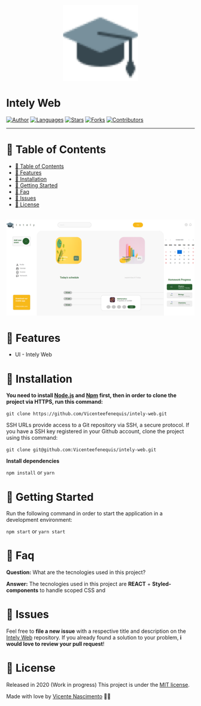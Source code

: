 <p align="center">
   <img src="docs/logo.png" width="200"/>
</p>

# Intely Web

[![Author](https://img.shields.io/badge/author-VicenteNascimento-ff9000?style=flat-square)](https://github.com/VicenteEfenequis)
[![Languages](https://img.shields.io/github/languages/count/VicenteEfenequis/intely-web?color=%23ff9000&style=flat-square)](#)
[![Stars](https://img.shields.io/github/stars/VicenteEfenequis/intely-web?color=ff9000&style=flat-square)](https://github.com/VicenteEfenequis/intely-web/stargazers)
[![Forks](https://img.shields.io/github/forks/VicenteEfenequis/intely-web?color=%23ff9000&style=flat-square)](https://github.com/Vicenteefenequis/intely-web/network/members)
[![Contributors](https://img.shields.io/github/contributors/VicenteEfenequis/intely-web?color=ff9000&style=flat-square)](https://github.com/VicenteEfenequis/intely-web/graphs/contributors)

---

# :pushpin: Table of Contents

- [:pushpin: Table of Contents](#pushpin-table-of-contents)
- [:rocket: Features](#rocket-features)
- [:construction_worker: Installation](#construction_worker-installation)
- [:runner: Getting Started](#runner-getting-started)
- [:postbox: Faq](#postbox-faq)
- [:bug: Issues](#bug-issues)
- [:closed_book: License](#closed_book-license)

<br />
<span align="center"><img src="docs/TelaApp.png"/></span>

# :rocket: Features

- UI - Intely Web

# :construction_worker: Installation

**You need to install [Node.js](https://nodejs.org/en/download/) and [Npm](https://www.npmjs.com/) first, then in order to clone the project via HTTPS, run this command:**

`git clone https://github.com/Vicenteefenequis/intely-web.git`

SSH URLs provide access to a Git repository via SSH, a secure protocol. If you have a SSH key registered in your Github account, clone the project using this command:

`git clone git@github.com:Vicenteefenequis/intely-web.git`

**Install dependencies**

`npm install` or `yarn`

# :runner: Getting Started

Run the following command in order to start the application in a development environment:

`npm start` or `yarn start`

# :postbox: Faq

**Question:** What are the tecnologies used in this project?

**Answer:** The tecnologies used in this project are **REACT** + **Styled-components** to handle scoped CSS and

# :bug: Issues

Feel free to **file a new issue** with a respective title and description on the [Intely Web](https://github.com/Vicenteefenequis/intely-web/issues) repository. If you already found a solution to your problem, **i would love to review your pull request**!

# :closed_book: License

Released in 2020 (Work in progress)
This project is under the [MIT license](https://github.com/VicenteEfenequis/intely-web/master/LICENSE).

Made with love by [Vicente Nascimento](https://github.com/VicenteEfenequis) 💜🚀
